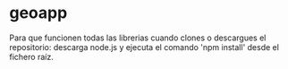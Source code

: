 # geoapp

Para que funcionen todas las librerias cuando clones o descargues el repositorio: descarga node.js y ejecuta el comando 'npm install' desde el fichero raíz.
